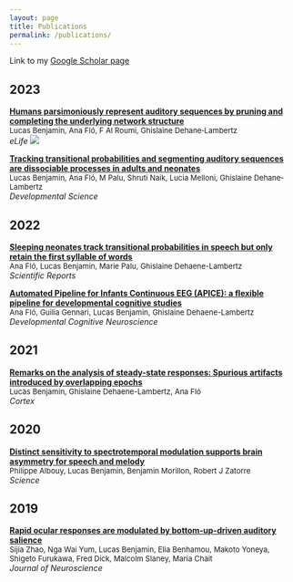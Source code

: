```yaml
---
layout: page
title: Publications
permalink: /publications/
--- 
```


Link to my [Google Scholar page](https://scholar.google.fr/citations?user=cOj0n3oAAAAJ&hl=fr)
## 2023
[**Humans parsimoniously represent auditory sequences by pruning and completing the underlying network structure**](https://elifesciences.org/articles/86430#abstract)  
<font size="2"> Lucas Benjamin, Ana Fló, F Al Roumi, Ghislaine Dehane‐Lambertz</font>  
*eLife* <img src="(https://lucaswbenjamin.github.io/pages/publications/Log_elife.png)"/>

[**Tracking transitional probabilities and segmenting auditory sequences are dissociable processes in adults and neonates**](https://lucaswbenjamin.github.io/pages/publications/Benjamin-2022-DevelopmentalScience.pdf)  
<font size="2"> Lucas Benjamin, Ana Fló, M Palu, Shruti Naik, Lucia Melloni, Ghislaine Dehane‐Lambertz</font>  
*Developmental Science*

## 2022
[**Sleeping neonates track transitional probabilities in speech but only retain the first syllable of words**](https://lucaswbenjamin.github.io/pages/publications/Flo2022ScientificReports.pdf)  
<font size="2"> Ana Fló, Lucas Benjamin, Marie Palu, Ghislaine Dehaene-Lambertz </font>  
*Scientific Reports*

[**Automated Pipeline for Infants Continuous EEG (APICE): a flexible pipeline for developmental cognitive studies**](https://lucaswbenjamin.github.io/pages/publications/APICE.pdf)  
<font size="2"> Ana Fló, Guilia Gennari, Lucas Benjamin, Ghislaine Dehaene-Lambertz </font>  
*Developmental Cognitive Neuroscience*

## 2021

[**Remarks on the analysis of steady-state responses: Spurious artifacts introduced by overlapping epochs**](https://lucaswbenjamin.github.io/pages/publications/Benjamin_et_al_Cortex2021.pdf)  
<font size="2"> Lucas Benjamin, Ghislaine Dehaene-Lambertz, Ana Fló </font>  
*Cortex*

## 2020

[**Distinct sensitivity to spectrotemporal modulation supports brain asymmetry for speech and melody**](https://lucaswbenjamin.github.io/pages/publications/albouy_et_al_science_2020.pdf)  
<font size="2"> Philippe Albouy, Lucas Benjamin, Benjamin Morillon, Robert J Zatorre </font>  
*Science*


## 2019

[**Rapid ocular responses are modulated by bottom-up-driven auditory salience**](https://lucaswbenjamin.github.io/pages/publications/Zhao_et_al_JNeuro.pdf)  
<font size="2"> Sijia Zhao, Nga Wai Yum, Lucas Benjamin, Elia Benhamou, Makoto Yoneya, Shigeto Furukawa, Fred Dick, Malcolm Slaney, Maria Chait </font>   
*Journal of Neuroscience*
